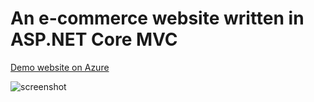 # An e-commerce website written in ASP.NET Core MVC

[Demo website on Azure](https://technixshop20181214124753.azurewebsites.net/)

![screenshot](https://raw.githubusercontent.com/loccenten/comp306-aspnetcoremvc/master/screenshots/main.png?token=AeTziKbtek8PWURD-_i_ZiwVAHWn_DNLks5cJ7JFwA%3D%3D)
